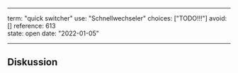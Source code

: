 
---
term:      "quick switcher"
use:       "Schnellwechseler"
choices:   ["TODO!!!"]
avoid:     []
reference: 613        
state:     open
date:      "2022-01-05"

---

## Diskussion

